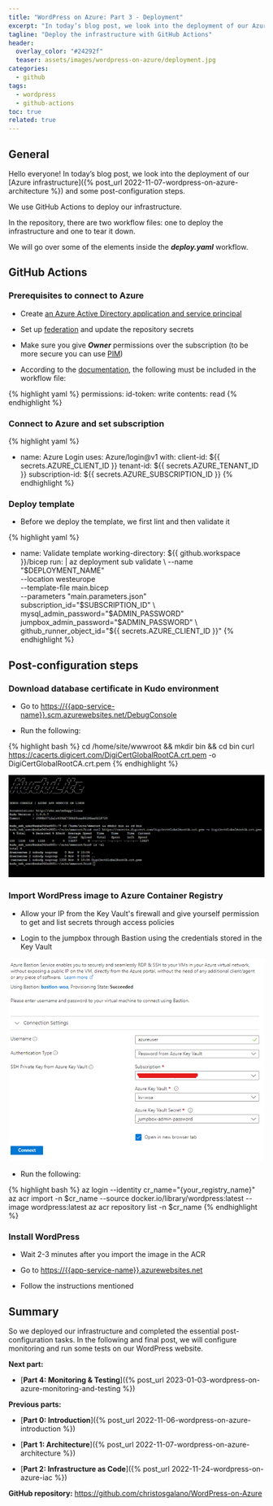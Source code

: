```yaml
---
title: "WordPress on Azure: Part 3 - Deployment"
excerpt: "In today’s blog post, we look into the deployment of our Azure infrastructure and the configuration of the application."
tagline: "Deploy the infrastructure with GitHub Actions"
header:
  overlay_color: "#24292f"
  teaser: assets/images/wordpress-on-azure/deployment.jpg
categories:
  - github
tags:
  - wordpress
  - github-actions
toc: true
related: true
---
```


## General

Hello everyone! In today’s blog post, we look into the deployment of our [Azure infrastructure]({% post_url 2022-11-07-wordpress-on-azure-architecture %}) and some post-configuration steps.

We use GitHub Actions to deploy our infrastructure.

In the repository, there are two workflow files: one to deploy the infrastructure and one to tear it down.

We will go over some of the elements inside the ***deploy.yaml*** workflow.

## GitHub Actions

### Prerequisites to connect to Azure

* Create [an Azure Active Directory application and service principal](https://learn.microsoft.com/en-us/azure/active-directory/develop/howto-create-service-principal-portal)

* Set up [federation](https://learn.microsoft.com/en-us/azure/developer/github/connect-from-azure?tabs=azure-portal%2Cwindows) and update the repository secrets

* Make sure you give ***Owner*** permissions over the subscription (to be more secure you can use [PIM](https://learn.microsoft.com/en-us/azure/active-directory/privileged-identity-management/pim-configure))

* According to the [documentation](https://docs.github.com/en/actions/deployment/security-hardening-your-deployments/configuring-openid-connect-in-azure), the following must be included in the workflow file:

{% highlight yaml %}
permissions:
  id-token: write
  contents: read
{% endhighlight %}

### Connect to Azure and set subscription

{% highlight yaml %}
- name: Azure Login
uses: Azure/login@v1
with:
  client-id: ${{ secrets.AZURE_CLIENT_ID }}
  tenant-id: ${{ secrets.AZURE_TENANT_ID }}
  subscription-id: ${{ secrets.AZURE_SUBSCRIPTION_ID }}
{% endhighlight %}

### Deploy template

* Before we deploy the template, we first lint and then validate it

{% highlight yaml %}
- name: Validate template
  working-directory: ${{ github.workspace }}/bicep
  run: |
    az deployment sub validate \
      --name "$DEPLOYMENT_NAME" \
      --location westeurope \
      --template-file main.bicep \
      --parameters "main.parameters.json" \
                    subscription_id="$SUBSCRIPTION_ID" \
                    mysql_admin_password="$ADMIN_PASSWORD" \
                    jumpbox_admin_password="$ADMIN_PASSWORD" \
                    github_runner_object_id="${{ secrets.AZURE_CLIENT_ID }}"
{% endhighlight %}

## Post-configuration steps

### Download database certificate in Kudo environment

* Go to <https://{{app-service-name}}.scm.azurewebsites.net/DebugConsole>

* Run the following:

{% highlight bash %}
cd /home/site/wwwroot && mkdir bin && cd bin
curl https://cacerts.digicert.com/DigiCertGlobalRootCA.crt.pem -o DigiCertGlobalRootCA.crt.pem
{% endhighlight %}

![kudu-environment](/assets/images/wordpress-on-azure/kudu-environment.png)

### Import WordPress image to Azure Container Registry

* Allow your IP from the Key Vault's firewall and give yourself permission to get and list secrets through access policies

* Login to the jumpbox through Bastion using the credentials stored in the Key Vault

![bastion-login](/assets/images/wordpress-on-azure/bastion-login.png)

* Run the following:

{% highlight bash %}
az login --identity
cr_name="{your_registry_name}"
az acr import -n $cr_name --source docker.io/library/wordpress:latest --image wordpress:latest
az acr repository list -n $cr_name
{% endhighlight %}

### Install WordPress

* Wait 2-3 minutes after you import the image in the ACR
  
* Go to <https://{{app-service-name}}.azurewebsites.net>

* Follow the instructions mentioned

## Summary

So we deployed our infrastructure and completed the essential post-configuration tasks. In the following and final post, we will configure monitoring and run some tests on our WordPress website.

**Next part:**

* [**Part 4: Monitoring & Testing**]({% post_url 2023-01-03-wordpress-on-azure-monitoring-and-testing %})

**Previous parts:**

* [**Part 0: Introduction**]({% post_url 2022-11-06-wordpress-on-azure-introduction %})

* [**Part 1: Architecture**]({% post_url 2022-11-07-wordpress-on-azure-architecture %})

* [**Part 2: Infrastructure as Code**]({% post_url 2022-11-24-wordpress-on-azure-iac %})

**GitHub repository:** <https://github.com/christosgalano/WordPress-on-Azure>
